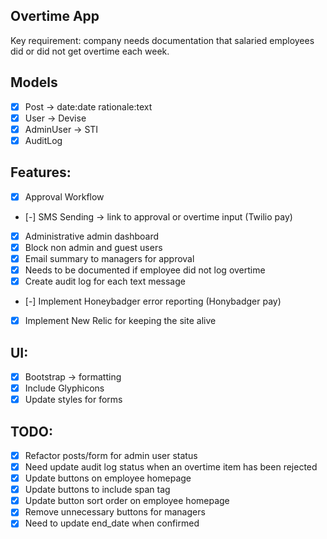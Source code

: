 ## Overtime App

Key requirement: company needs documentation that salaried employees did or did not get overtime each week.

## Models
- [x] Post -> date:date rationale:text
- [x] User -> Devise
- [x] AdminUser -> STI
- [x] AuditLog

## Features:
- [x] Approval Workflow
- [-] SMS Sending -> link to approval or overtime input (Twilio pay)
- [x] Administrative admin dashboard
- [x] Block non admin and guest users
- [x] Email summary to managers for approval
- [x] Needs to be documented if employee did not log overtime
- [x] Create audit log for each text message
- [-] Implement Honeybadger error reporting (Honybadger pay)
- [x] Implement New Relic for keeping the site alive

## UI:
- [x] Bootstrap -> formatting
- [x] Include Glyphicons
- [x] Update styles for forms

## TODO:
- [x] Refactor posts/form for admin user status
- [x] Need update audit log status when an overtime item has been rejected
- [x] Update buttons on employee homepage
- [x] Update buttons to include span tag
- [x] Update button sort order on employee homepage
- [x] Remove unnecessary buttons for managers
- [x] Need to update end_date when confirmed
